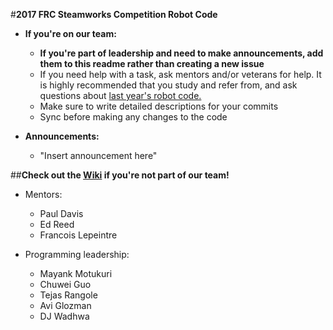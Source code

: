 #**2017 FRC Steamworks Competition Robot Code**

* **If you're on our team:**
  * **If you're part of leadership and need to make announcements, add them to this readme rather than creating a new issue**
  * If you need help with a task, ask mentors and/or veterans for help. It is highly recommended that you study and refer from, and ask questions about [last year's robot code.](https://github.com/NRG948/NRGRobot2016)
  * Make sure to write detailed descriptions for your commits
  * Sync before making any changes to the code

* **Announcements:**
  * "Insert announcement here"

##**Check out the [Wiki](https://github.com/NRG948/NRGRobot2017/wiki) if you're not part of our team!**
  
* Mentors:
  * Paul Davis
  * Ed Reed
  * Francois Lepeintre

* Programming leadership:
  * Mayank Motukuri
  * Chuwei Guo
  * Tejas Rangole
  * Avi Glozman
  * DJ Wadhwa
